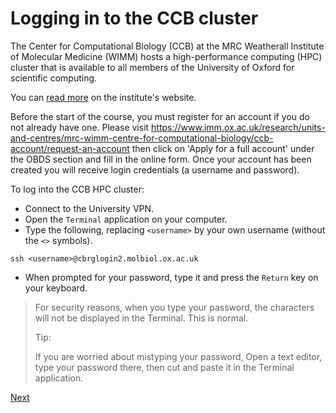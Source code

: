 # Logging in to the CCB cluster

The Center for Computational Biology (CCB)
at the MRC Weatherall Institute of Molecular Medicine (WIMM)
hosts a high-performance computing (HPC) cluster
that is available to all members of the University of Oxford
for scientific computing.

You can [read more](https://www.imm.ox.ac.uk/research/units-and-centres/mrc-wimm-centre-for-computational-biology/ccb-account) on the institute's website.

Before the start of the course, you must register for an account if you do not already have one. Please visit https://www.imm.ox.ac.uk/research/units-and-centres/mrc-wimm-centre-for-computational-biology/ccb-account/request-an-account then click on 'Apply for a full account' under the OBDS section and fill in the online form. Once your account has been created you will receive login credentials (a username and password). 

To log into the CCB HPC cluster:

- Connect to the University VPN.
- Open the `Terminal` application on your computer.
- Type the following, replacing `<username>` by your own username (without the `<>` symbols).

```
ssh <username>@cbrglogin2.molbiol.ox.ac.uk
```

- When prompted for your password, type it and press the `Return` key on your keyboard.

> For security reasons, when you type your password, the characters will not be displayed in the Terminal.
> This is normal.
>
> Tip:
>
> If you are worried about mistyping your password,
> Open a text editor, type your password there, then cut and paste it in the Terminal application.

[Next](microsoft_remote_desktop.md)
